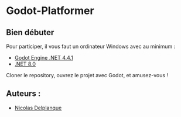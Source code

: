 # Godot-Platformer

## Bien débuter
Pour participer, il vous faut un ordinateur Windows avec au minimum :

- [Godot Engine .NET 4.4.1](https://godotengine.org/download/windows/)
- [.NET 8.0](https://dotnet.microsoft.com/fr-fr/download)

Cloner le repository, ouvrez le projet avec Godot, et amusez-vous !

## Auteurs :
- [Nicolas Delplanque](https://github.com/ndevplanque)